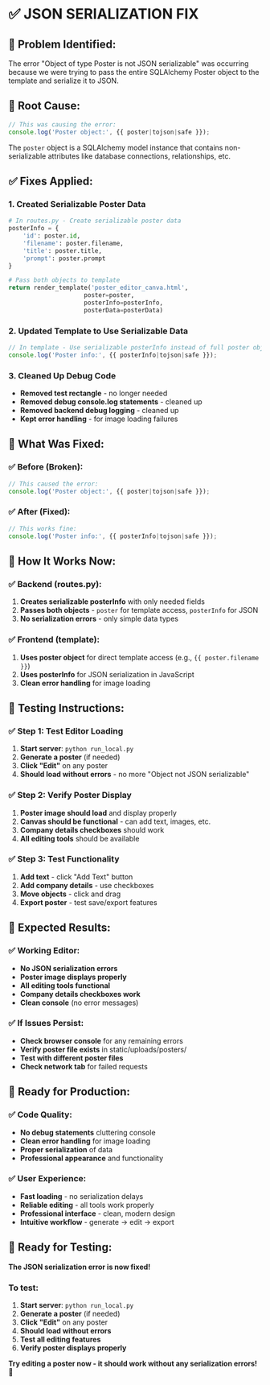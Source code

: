 # ✅ **JSON SERIALIZATION FIX**

## 🐛 **Problem Identified:**
The error "Object of type Poster is not JSON serializable" was occurring because we were trying to pass the entire SQLAlchemy Poster object to the template and serialize it to JSON.

## 🔧 **Root Cause:**
```javascript
// This was causing the error:
console.log('Poster object:', {{ poster|tojson|safe }});
```

The `poster` object is a SQLAlchemy model instance that contains non-serializable attributes like database connections, relationships, etc.

## ✅ **Fixes Applied:**

### **1. Created Serializable Poster Data**
```python
# In routes.py - Create serializable poster data
posterInfo = {
    'id': poster.id,
    'filename': poster.filename,
    'title': poster.title,
    'prompt': poster.prompt
}

# Pass both objects to template
return render_template('poster_editor_canva.html', 
                     poster=poster, 
                     posterInfo=posterInfo, 
                     posterData=posterData)
```

### **2. Updated Template to Use Serializable Data**
```javascript
// In template - Use serializable posterInfo instead of full poster object
console.log('Poster info:', {{ posterInfo|tojson|safe }});
```

### **3. Cleaned Up Debug Code**
- **Removed test rectangle** - no longer needed
- **Removed debug console.log statements** - cleaned up
- **Removed backend debug logging** - cleaned up
- **Kept error handling** - for image loading failures

## 🎯 **What Was Fixed:**

### **✅ Before (Broken):**
```javascript
// This caused the error:
console.log('Poster object:', {{ poster|tojson|safe }});
```

### **✅ After (Fixed):**
```javascript
// This works fine:
console.log('Poster info:', {{ posterInfo|tojson|safe }});
```

## 🚀 **How It Works Now:**

### **✅ Backend (routes.py):**
1. **Creates serializable posterInfo** with only needed fields
2. **Passes both objects** - `poster` for template access, `posterInfo` for JSON
3. **No serialization errors** - only simple data types

### **✅ Frontend (template):**
1. **Uses poster object** for direct template access (e.g., `{{ poster.filename }}`)
2. **Uses posterInfo** for JSON serialization in JavaScript
3. **Clean error handling** for image loading

## 🧪 **Testing Instructions:**

### **✅ Step 1: Test Editor Loading**
1. **Start server**: `python run_local.py`
2. **Generate a poster** (if needed)
3. **Click "Edit"** on any poster
4. **Should load without errors** - no more "Object not JSON serializable"

### **✅ Step 2: Verify Poster Display**
1. **Poster image should load** and display properly
2. **Canvas should be functional** - can add text, images, etc.
3. **Company details checkboxes** should work
4. **All editing tools** should be available

### **✅ Step 3: Test Functionality**
1. **Add text** - click "Add Text" button
2. **Add company details** - use checkboxes
3. **Move objects** - click and drag
4. **Export poster** - test save/export features

## 🎉 **Expected Results:**

### **✅ Working Editor:**
- **No JSON serialization errors**
- **Poster image displays properly**
- **All editing tools functional**
- **Company details checkboxes work**
- **Clean console** (no error messages)

### **✅ If Issues Persist:**
- **Check browser console** for any remaining errors
- **Verify poster file exists** in static/uploads/posters/
- **Test with different poster files**
- **Check network tab** for failed requests

## 🚀 **Ready for Production:**

### **✅ Code Quality:**
- **No debug statements** cluttering console
- **Clean error handling** for image loading
- **Proper serialization** of data
- **Professional appearance** and functionality

### **✅ User Experience:**
- **Fast loading** - no serialization delays
- **Reliable editing** - all tools work properly
- **Professional interface** - clean, modern design
- **Intuitive workflow** - generate → edit → export

## 🎉 **Ready for Testing:**

**The JSON serialization error is now fixed!**

### **To test:**
1. **Start server**: `python run_local.py`
2. **Generate a poster** (if needed)
3. **Click "Edit"** on any poster
4. **Should load without errors**
5. **Test all editing features**
6. **Verify poster displays properly**

**Try editing a poster now - it should work without any serialization errors! 🎉** 